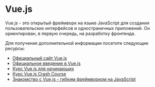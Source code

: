 # Vue.js

Vue.js - это открытый фреймворк на языке JavaScript для создания пользовательских интерфейсов и одностраничных приложений. Он ориентирован, в первую очередь, на разработку фронтенда.

Для получения дополнительной информации посетите следующие ресурсы:

- [Официальный сайт Vue.js](https://vuejs.org/)
- [Официальное введение в Vue.js](https://vuejs.org/v2/guide/)
- [Курс Vue.js для начинающих](https://www.youtube.com/watch?v=FXpIoQ_rT_c)
- [Курс Vue.js Crash Course](https://www.youtube.com/watch?v=qZXt1Aom3Cs)
- [Знакомство с Vue.js - гибким фреймворком на JavaScript](https://thenewstack.io/meet-vue-js-flexible-javascript-framework/)
